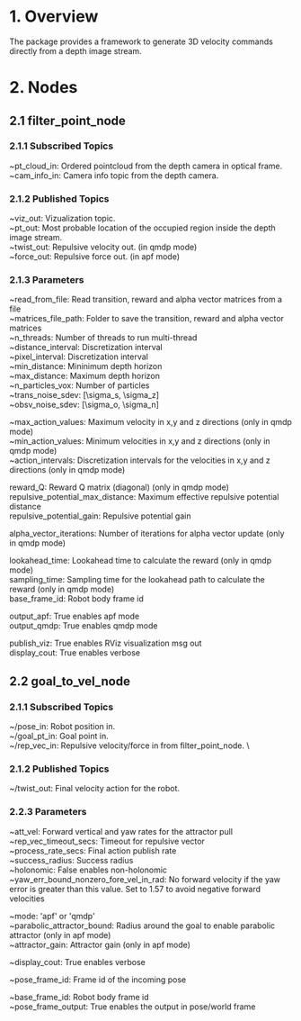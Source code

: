 # 1. Overview
The package provides a framework to generate 3D velocity commands directly from a depth image stream.

# 2. Nodes

## 2.1 filter_point_node

### 2.1.1 Subscribed Topics
~pt_cloud_in: Ordered pointcloud from the depth camera in optical frame. \
~cam_info_in: Camera info topic from the depth camera. 

### 2.1.2 Published Topics
~viz_out: Vizualization topic. \
~pt_out: Most probable location of the occupied region inside the depth image stream. \
~twist_out: Repulsive velocity out. (in qmdp mode) \
~force_out: Repulsive force out. (in apf mode)

### 2.1.3 Parameters
~read_from_file: Read transition, reward and alpha vector matrices from a file \
~matrices_file_path: Folder to save the transition, reward and alpha vector matrices \
~n_threads: Number of threads to run multi-thread \
~distance_interval: Discretization interval \
~pixel_interval: Discretization interval \
~min_distance: Mininimum depth horizon \
~max_distance: Maximum depth horizon \
~n_particles_vox: Number of particles \
~trans_noise_sdev: [\sigma_s, \sigma_z]  \
~obsv_noise_sdev: [\sigma_o, \sigma_n] 

~max_action_values: Maximum velocity in x,y and z directions (only in qmdp mode) \
~min_action_values: Minimum velocities in x,y and z directions (only in qmdp mode) \
~action_intervals: Discretization intervals for the velocities in x,y and z directions (only in qmdp mode)

reward_Q: Reward Q matrix (diagonal) (only in qmdp mode) \
repulsive_potential_max_distance: Maximum effective repulsive potential distance \
repulsive_potential_gain: Repulsive potential gain 

alpha_vector_iterations: Number of iterations for alpha vector update (only in qmdp mode)

lookahead_time: Lookahead time to calculate the reward (only in qmdp mode) \
sampling_time: Sampling time for the lookahead path to calculate the reward (only in qmdp mode) \
base_frame_id: Robot body frame id

output_apf: True enables apf mode \
output_qmdp: True enables qmdp mode 

publish_viz: True enables RViz visualization msg out \
display_cout: True enables verbose

## 2.2 goal_to_vel_node

### 2.1.1 Subscribed Topics
~/pose_in: Robot position in. \
~/goal_pt_in: Goal point in. \
~/rep_vec_in: Repulsive velocity/force in from filter_point_node. \

### 2.1.2 Published Topics
~/twist_out: Final velocity action for the robot.

### 2.2.3 Parameters
~att_vel: Forward vertical and yaw rates for the attractor pull \
~rep_vec_timeout_secs: Timeout for repulsive vector \
~process_rate_secs: Final action publish rate \
~success_radius: Success radius \
~holonomic: False enables non-holonomic \
~yaw_err_bound_nonzero_fore_vel_in_rad: No forward velocity if the yaw error is greater than this value. Set to 1.57 to avoid negative forward velocities

~mode: 'apf' or 'qmdp' \
~parabolic_attractor_bound: Radius around the goal to enable parabolic attractor (only in apf mode) \
~attractor_gain: Attractor gain (only in apf mode)

~display_cout: True enables verbose

~pose_frame_id: Frame id of the incoming pose

~base_frame_id: Robot body frame id \
~pose_frame_output: True enables the output in pose/world frame


